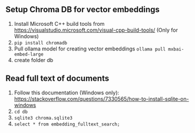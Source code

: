 ## Setup Chroma DB for vector embeddings
1. Install Microsoft C++ build tools from https://visualstudio.microsoft.com/visual-cpp-build-tools/ (Only for Windows)
2. `pip install chromadb`
3. Pull ollama model for creating vector embeddings `ollama pull mxbai-embed-large`
4. create folder db

## Read full text of documents
1. Follow this documentation (Windows only): https://stackoverflow.com/questions/7330565/how-to-install-sqlite-on-windows
2. `cd db`
3. `sqlite3 chroma.sqlite3`
4. `select * from embedding_fulltext_search;`
